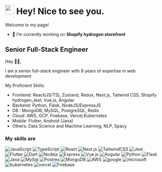 <h1><img src="https://fonts.gstatic.com/s/e/notoemoji/latest/1f60e/512.webp" width="30"/>  Hey! Nice to see you.</h1>

Welcome to my page!

- 🔭 I’m currently working on **Shopify hydrogen storefront**

## Senior Full-Stack Engineer

Hey 👋🏻,

I am a senior full-stack engineer with 8 years of expertise in web development

My Proficient Skills:

- Frontend: React(JS/TS), Zustand, Redux, Next.js, Tailwind CSS, Shopify hydrogen,Jest, Vue.js, Angular
- Backend: Python, Flask, NodeJS/ExpressJS
- DB : MongoDB, MySQL, PostgreSQL, Redis
- Cloud: AWS, GCP, Firebase, Vercel,Kubernetes
- Mobile: Flutter, Android (Java)
- Others: Data Science and Machine Learning, NLP, Spacy

<h3>My skills are</h3>
<div>
<img alt="JavaScript" src="https://img.shields.io/badge/JavaScript-F7DF1E?style=flat-square&logo=JavaScript&logoColor=white" />
<img alt="TypeScript" src="https://img.shields.io/badge/TypeScript-007ACC?style=flat-square&logo=typescript&logoColor=white" />
<img alt="React" src="https://img.shields.io/badge/React-20232A?style=flat-square&logo=react&logoColor=61DAFB" />
<img alt="Next.js" src="https://img.shields.io/badge/Next.js-000?logo=nextdotjs&logoColor=fff&style=flat-square" />
<img alt="TailwindCSS" src="https://img.shields.io/badge/Tailwind_CSS-38B2AC?style=flat-square&logo=tailwind-css&logoColor=white" />
<img alt="Jest" src="https://img.shields.io/badge/Jest-323330?style=flat-square&logo=Jest&logoColor=white" />
<img alt="Flutter" src="https://img.shields.io/badge/Flutter-02569B?style=flat-square&logo=flutter&logoColor=white" />
<img alt="Dart" src="https://img.shields.io/badge/Dart-0175C2?style=flat-square&logo=dart&logoColor=white" />
<img alt="Nodejs" src="https://img.shields.io/badge/Node.js-43853D?style=flat-square&logo=node.js&logoColor=white" />
<img alt="Express" src="https://img.shields.io/badge/Express.js-404D59?style=flat-square" />
<img alt="Vue.js" src="https://img.shields.io/badge/Vue.js-35495E?style=flat-square&logo=vue.js&logoColor=4FC08D" />
<img alt="Angular" src="https://img.shields.io/badge/Angular-DD0031?style=flat-square&logo=angular&logoColor=white" />

<img alt="Python" src="https://img.shields.io/badge/Python-14354C?style=flat-square&logo=python&logoColor=white" />
<img alt="Flask" src="https://img.shields.io/badge/Flask-000000?style=flat-square&logo=flask&logoColor=white" />
<img alt="Java" src="https://img.shields.io/badge/Java-ED8B00?style=flat-square&logo=openjdk&logoColor=white" />

<img alt="MySql" src="https://img.shields.io/badge/MySQL-00000F?style=flat-square&logo=mysql&logoColor=white" />
<img alt="Postres" src="https://img.shields.io/badge/PostgreSQL-316192?style=flat-square&logo=postgresql&logoColor=white" />
<img alt="MongoDB" src="https://img.shields.io/badge/MongoDB-4EA94B?style=flat-square&logo=mongodb&logoColor=white" />

<img alt="AWS" src="https://img.shields.io/badge/Amazon_AWS-FF9900?style=flat-square&logo=amazonaws&logoColor=white" />
<img alt="google" src="https://img.shields.io/badge/Google_Cloud-4285F4?style=flat-square&logo=google-cloud&logoColor=white"/>
<img alt="microsoft" src="https://img.shields.io/badge/Microsoft_Azure-0089D6?style=flat-square&logo=microsoft-azure&logoColor=white"/>
<img alt="kubernetes" src="https://img.shields.io/badge/kubernetes-%23326ce5.svg?style=flat-square&logo=kubernetes&logoColor=white">
<img alt="vercel" src="https://img.shields.io/badge/Vercel-000000?style=flat-square&logo=vercel&logoColor=white"/>
<img alt="Firebase" src="https://img.shields.io/badge/-Firebase-F9A03C?style=flat-square&logo=Firebase&logoColor=white" />
</div>

<!-- <h3 align="left">Connect with me:</h3> -->
